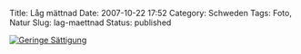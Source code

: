 Title: Låg mättnad
Date: 2007-10-22 17:52
Category: Schweden
Tags: Foto, Natur
Slug: lag-maettnad
Status: published

[![Geringe
Sättigung](/pic/gysinge1_s.jpg "Geringe Sättigung")](/pic/gysinge1_l.jpg)


